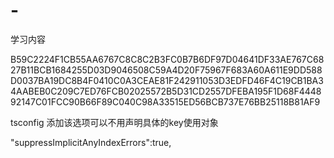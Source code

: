 # -
学习内容








B59C2224F1CB55AA6767C8C8C2B3FC0B7B6DF97D04641DF33AE767C6827B11BCB1684255D03D9046508C59A4D20F75967F683A60A611E9DD588D0037BA19DC8B4F0410C0A3CEAE81F242911053D3EDFD46F4C19CB1BA34AABEB0C209C7ED76FCB02025572B5D31CD2557DFEBA195F1D68F444892147C01FCC90B66F89C040C98A33515ED56BCB737E76BB25118B81AF9

tsconfig 添加该选项可以不用声明具体的key使用对象

"suppressImplicitAnyIndexErrors":true,


